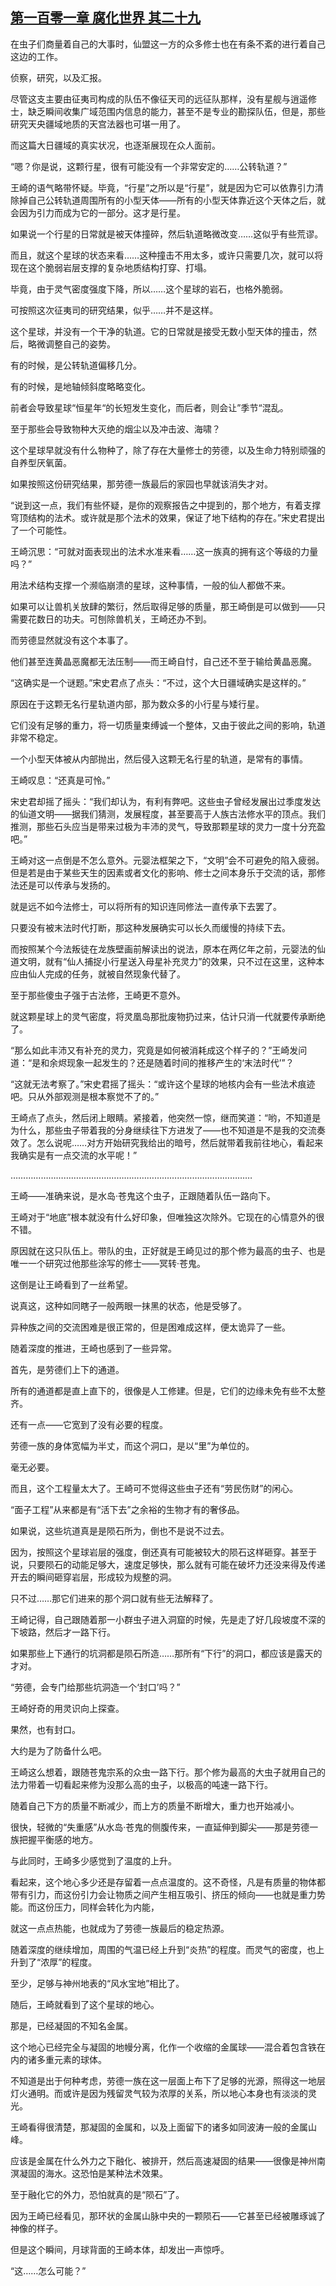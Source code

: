 ## [第一百零一章 腐化世界 其二十九](https://www.xxbiquge.com/11_11207/9211584.html)


  在虫子们商量着自己的大事时，仙盟这一方的众多修士也在有条不紊的进行着自己这边的工作。

  侦察，研究，以及汇报。

  尽管这支主要由征夷司构成的队伍不像征天司的远征队那样，没有星舰与逍遥修士，缺乏瞬间收集广域范围内信息的能力，甚至不是专业的勘探队伍，但是，那些研究天央疆域地质的天宫法器也可堪一用了。

  而这篇大日疆域的真实状况，也逐渐展现在众人面前。

  “嗯？你是说，这颗行星，很有可能没有一个非常安定的……公转轨道？”

  王崎的语气略带怀疑。毕竟，“行星”之所以是“行星”，就是因为它可以依靠引力清除掉自己公转轨道周围所有的小型天体——所有的小型天体靠近这个天体之后，就会因为引力而成为它的一部分。这才是行星。

  如果说一个行星的日常就是被天体撞碎，然后轨道略微改变……这似乎有些荒谬。

  而且，就这个星球的状态来看……这种撞击不用太多，或许只需要几次，就可以将现在这个脆弱岩层支撑的复杂地质结构打穿、打塌。

  毕竟，由于灵气密度强度下降，所以……这个星球的岩石，也格外脆弱。

  可按照这次征夷司的研究结果，似乎……并不是这样。

  这个星球，并没有一个干净的轨道。它的日常就是接受无数小型天体的撞击，然后，略微调整自己的姿势。

  有的时候，是公转轨道偏移几分。

  有的时候，是地轴倾斜度略略变化。

  前者会导致星球“恒星年“的长短发生变化，而后者，则会让”季节“混乱。

  至于那些会导致物种大灭绝的烟尘以及冲击波、海啸？

  这个星球早就没有什么物种了，除了存在大量修士的劳德，以及生命力特别顽强的自养型厌氧菌。

  如果按照这份研究结果，那劳德一族最后的家园也早就该消失才对。

  “说到这一点，我们有些怀疑，是你的观察报告之中提到的，那个地方，有着支撑穹顶结构的法术。或许就是那个法术的效果，保证了地下结构的存在。”宋史君提出了一个可能性。

  王崎沉思：“可就对面表现出的法术水准来看……这一族真的拥有这个等级的力量吗？”

  用法术结构支撑一个濒临崩溃的星球，这种事情，一般的仙人都做不来。

  如果可以让兽机关放肆的繁衍，然后取得足够的质量，那王崎倒是可以做到——只需要花数日的功夫。可刨除兽机关，王崎还办不到。

  而劳德显然就没有这个本事了。

  他们甚至连黄晶恶魔都无法压制——而王崎自忖，自己还不至于输给黄晶恶魔。

  “这确实是一个谜题。”宋史君点了点头：“不过，这个大日疆域确实是这样的。”

  原因在于这颗无名行星轨道内部，那为数众多的小行星与矮行星。

  它们没有足够的重力，将一切质量束缚诚一个整体，又由于彼此之间的影响，轨道非常不稳定。

  一个小型天体被从内部抛出，然后侵入这颗无名行星的轨道，是常有的事情。

  王崎叹息：“还真是可怜。”

  宋史君却摇了摇头：“我们却认为，有利有弊吧。这些虫子曾经发展出过季度发达的仙道文明——据我们猜测，发展程度，甚至要高于人族古法修水平的顶点。我们推测，那些石头应当是带来过极为丰沛的灵气，导致那颗星球的灵力一度十分充盈吧。”

  王崎对这一点倒是不怎么意外。元婴法框架之下，“文明”会不可避免的陷入疲弱。但是若是由于某些天生的因素或者文化的影响、修士之间本身乐于交流的话，那修法还是可以传承与发扬的。

  就是远不如今法修士，可以将所有的知识连同修法一直传承下去罢了。

  只要没有被末法时代打断，那这种发展确实可以长久而缓慢的持续下去。

  而按照某个今法叛徒在龙族壁画前解读出的说法，原本在两亿年之前，元婴法的仙道文明，就有“仙人捕捉小行星送入母星补充灵力”的效果，只不过在这里，这种本应由仙人完成的任务，就被自然现象代替了。

  至于那些傻虫子强于古法修，王崎更不意外。

  就这颗星球上的灵气密度，将灵凰岛那批废物扔过来，估计只消一代就要传承断绝了。

  “那么如此丰沛又有补充的灵力，究竟是如何被消耗成这个样子的？”王崎发问道：“是和余烬现象一起发生的？还是随着时间的推移产生的‘末法时代’”？

  “这就无法考察了。”宋史君摇了摇头：“或许这个星球的地核内会有一些法术痕迹吧。只从外部观测是根本察觉不了的。”

  王崎点了点头，然后闭上眼睛。紧接着，他突然一惊，继而笑道：“哟，不知道是为什么，那些虫子带着我的分身继续往下方进发了——也不知道是不是我的交流奏效了。怎么说呢……对方开始研究我给出的暗号，然后就带着我前往地心，看起来我确实是有一点交流的水平呢！”

  ……………………………………………………………………………………

  王崎——准确来说，是水岛·苍鬼这个虫子，正跟随着队伍一路向下。

  王崎对于“地底”根本就没有什么好印象，但唯独这次除外。它现在的心情意外的很不错。

  原因就在这只队伍上。带队的虫，正好就是王崎见过的那个修为最高的虫子、也是唯一一个研究过他那些涂写的修士——冥转·苍鬼。

  这倒是让王崎看到了一丝希望。

  说真这，这种如同瞎子一般两眼一抹黑的状态，他是受够了。

  异种族之间的交流困难是很正常的，但是困难成这样，便太诡异了一些。

  随着深度的推进，王崎也感到了一些异常。

  首先，是劳德们上下的通道。

  所有的通道都是直上直下的，很像是人工修建。但是，它们的边缘未免有些不太整齐。

  还有一点——它宽到了没有必要的程度。

  劳德一族的身体宽幅为半丈，而这个洞口，是以“里”为单位的。

  毫无必要。

  而且，这个工程量太大了。王崎可不觉得这些虫子还有“劳民伤财”的闲心。

  “面子工程”从来都是有“活下去”之余裕的生物才有的奢侈品。

  如果说，这些坑道真是是陨石所为，倒也不是说不过去。

  因为，按照这个星球岩层的强度，倒还真有可能被较大的陨石这样砸穿。甚至于说，只要陨石的动能足够大，速度足够快，那么就有可能在破坏力还没来得及传递开去的瞬间砸穿岩层，形成较为规整的洞。

  只不过……那它们进来的那个洞口就有些无法解释了。

  王崎记得，自己跟随着那一小群虫子进入洞窟的时候，先是走了好几段坡度不深的下坡路，然后才一路下行。

  如果那些上下通行的坑洞都是陨石所造……那所有“下行”的洞口，都应该是露天的才对。

  “劳德，会专门给那些坑洞造一个‘封口’吗？”

  王崎好奇的用灵识向上探查。

  果然，也有封口。

  大约是为了防备什么吧。

  王崎这么想着，跟随苍鬼宗系的众虫一路下行。那个修为最高的大虫子就用自己的法力带着一切看起来修为没那么高的虫子，以极高的吨速一路下行。

  随着自己下方的质量不断减少，而上方的质量不断增大，重力也开始减小。

  很快，轻微的“失重感”从水岛·苍鬼的侧腹传来，一直延伸到脚尖——那是劳德一族把握平衡感的地方。

  与此同时，王崎多少感觉到了温度的上升。

  看起来，这个地心多少还是存留着一点点温度的。这不奇怪，凡是有质量的物体都带有引力，而这份引力会让物质之间产生相互吸引、挤压的倾向——也就是重力势能。而这份压力，同样会转化为内能，

  就这一点点热能，也就成为了劳德一族最后的稳定热源。

  随着深度的继续增加，周围的气温已经上升到“炎热”的程度。而灵气的密度，也上升到了“浓厚”的程度。

  至少，足够与神州地表的“风水宝地”相比了。

  随后，王崎就看到了这个星球的地心。

  那是，已经凝固的不知名金属。

  这个地心已经完全与凝固的地幔分离，化作一个收缩的金属球——混合着包含铁在内的诸多重元素的球体。

  不知道是出于何种考虑，劳德一族在这一层面上布下了足够的光源，照得这一地层灯火通明。而或许是因为残留灵气较为浓厚的关系，所以地心本身也有淡淡的灵光。

  王崎看得很清楚，那凝固的金属和，以及上面留下的诸多如同波涛一般的金属山峰。

  应该是金属在什么外力之下融化、被排开，然后高速凝固的结果——很像是神州南溟凝固的海水。这恐怕是某种法术效果。

  至于融化它的外力，恐怕就真的是“陨石”了。

  因为王崎已经看见，那环状的金属山脉中央的一颗陨石——它甚至已经被雕琢诚了神像的样子。

  但是这个瞬间，月球背面的王崎本体，却发出一声惊呼。

  “这……怎么可能？”
